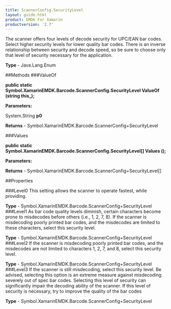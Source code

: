 ```yaml
---
title: ScannerConfig.SecurityLevel
layout: guide.html
product: EMDK For Xamarin 
productversion: '2.7' 
---
```

The scanner offers four levels of decode security for UPC/EAN bar codes. Select higher security levels for lower quality bar codes. There is an inverse relationship between security and decode speed, so be sure to choose only that level of security necessary for the application.

**Type** - Java.Lang.Enum

##Methods
###ValueOf

**public static Symbol.XamarinEMDK.Barcode.ScannerConfig.SecurityLevel ValueOf (string this_);**


        

**Parameters:**

System.String **p0** 

**Returns** - Symbol.XamarinEMDK.Barcode.ScannerConfig+SecurityLevel

###Values

**public static Symbol.XamarinEMDK.Barcode.ScannerConfig.SecurityLevel[] Values ();**


        

**Parameters:**

**Returns** - Symbol.XamarinEMDK.Barcode.ScannerConfig+SecurityLevel[]

##Properties

###Level0
This setting allows the scanner to operate fastest, while providing.

**Type** - Symbol.XamarinEMDK.Barcode.ScannerConfig+SecurityLevel
###Level1
As bar code quality levels diminish, certain characters become prone to misdecodes before others (i.e., 1, 2, 7, 8). If the scanner is misdecoding poorly printed bar codes, and the misdecodes are limited to these characters, select this security level.

**Type** - Symbol.XamarinEMDK.Barcode.ScannerConfig+SecurityLevel
###Level2
If the scanner is misdecoding poorly printed bar codes, and the misdecodes are not limited to characters 1, 2, 7, and 8, select this security level.

**Type** - Symbol.XamarinEMDK.Barcode.ScannerConfig+SecurityLevel
###Level3
If the scanner is still misdecoding, select this security level. Be advised, selecting this option is an extreme measure against misdecoding severely out of spec bar codes. Selecting this level of security can significantly impair the decoding ability of the scanner. If this level of security is necessary, try to improve the quality of the bar codes

**Type** - Symbol.XamarinEMDK.Barcode.ScannerConfig+SecurityLevel
